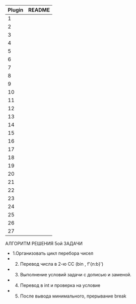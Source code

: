 | Plugin | README |
| - | - |
|  1  |  |
|  2  |  |
|  3  |  |
|  4  |  |
|  5  |  |
|  6  |  |
|  7  |  |
|  8  |  |
|  9  |  |
|  10  |  |
|  11  |  |
|  12  |  |
|  13  |  |
|  14  |  |
|  15  |  |
|  16  |  |
|  17  |  |
|  18  |  |
|  19  |  |
|  20  |  |
|  21  |  |
|  22  |  |
|  23  |  |
|  24  |  |
|  25  |  |
|  26  |  |
|  27  |  |




АЛГОРИТМ РЕШЕНИЯ 5ой ЗАДАЧИ
- 1.Организовать цикл перебора чисел
- 2. Перевод числа в 2-ю СС (bin , f'{n:b}')
- 3. Выполнение условий задачи с дописью и заменой.
- 4. Перевод в int и проверка на условие
- 5. После вывода минимального, прерывание break
